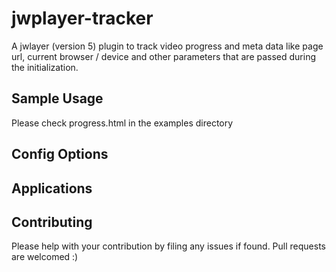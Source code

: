 # jwplayer-tracker

A jwlayer (version 5) plugin to track video progress and meta data like page url, current browser / device and other parameters that are passed during the initialization.

## Sample Usage

Please check progress.html in the examples directory

## Config Options


## Applications

## Contributing

Please help with your contribution by filing any issues if found. Pull requests are welcomed :)
